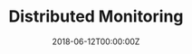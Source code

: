 ---
title: Distributed Monitoring
date: 2018-06-12T00:00:00Z
slide: ""
embedSlide: ""
video: https://www.youtube.com/watch?v=AHZP9Ivh0uI
embedVideo: https://www.youtube.com/embed/AHZP9Ivh0uI
eventName: osdc Berlin
eventLink: https://osdc.de/
city: ""
links: {}

---
